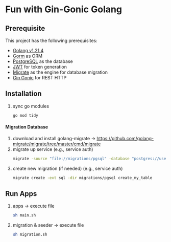 # Fun with Gin-Gonic Golang

## Prerequisite

This project has the following prerequisites:

- [Golang v1.21.4](https://golang.org/doc/go1.21.4)
- [Gorm](https://gorm.io/) as ORM
- [PostgreSQL](https://www.postgresql.org/) as the database
- [JWT](https://jwt.io/) for token generation
- [Migrate](https://github.com/golang-migrate/migrate) as the engine for database migration
- [Gin Gonic](https://github.com/gin-gonic/gin) for REST HTTP

## Installation

1. sync go modules 
   ```bash 
   go mod tidy 
   ```

#### Migration Database

1. download and install golang-migrate -> https://github.com/golang-migrate/migrate/tree/master/cmd/migrate
2. migrate up service (e.g., service auth) 
   ```bash
   migrate -source "file://migrations/pgsql" -database "postgres://username:pwd@localhost:5432/your_db?sslmode=disable&search_path=auth" up 
   ```
3. create new migration (if needed) (e.g., service auth)
   ```bash
   migrate create -ext sql -dir migrations/pgsql create_my_table
   ```

## Run Apps

1. apps -> execute file 
   ```bash
   sh main.sh
   ```
2. migration & seeder -> execute file
   ```bash
   sh migration.sh
   ```
